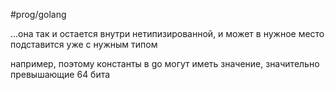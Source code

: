 #prog/golang 

...она так и остается внутри нетипизированной, и может в нужное место подставится уже с нужным типом

например, поэтому константы в go могут иметь значение, значительно превышающие 64 бита